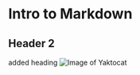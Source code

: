 # Intro to Markdown
## Header 2 
added heading
![Image of Yaktocat](https://octodex.github.com/images/yaktocat.png)

